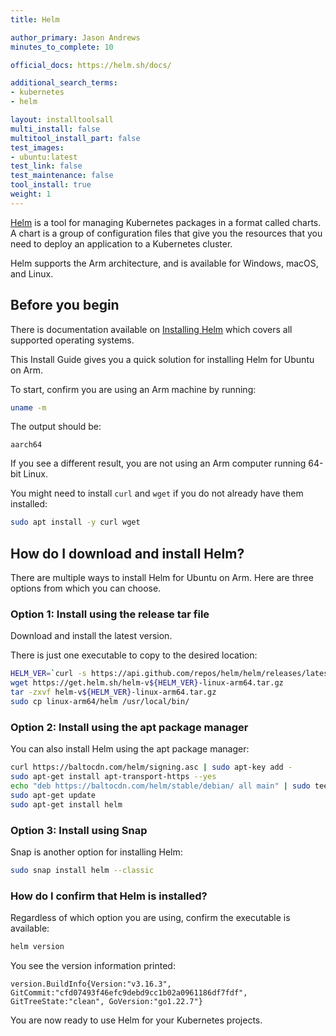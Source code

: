 ```yaml
---
title: Helm

author_primary: Jason Andrews
minutes_to_complete: 10

official_docs: https://helm.sh/docs/

additional_search_terms:
- kubernetes
- helm

layout: installtoolsall
multi_install: false
multitool_install_part: false
test_images:
- ubuntu:latest
test_link: false
test_maintenance: false
tool_install: true
weight: 1
---
```


[Helm](https://helm.sh/) is a tool for managing Kubernetes packages in a format called charts. A chart is a group of configuration files that give you the resources that you need to deploy an application to a Kubernetes cluster.

Helm supports the Arm architecture, and is available for Windows, macOS, and Linux.

## Before you begin

There is documentation available on [Installing Helm](https://helm.sh/docs/intro/install/) which covers all supported operating systems. 

This Install Guide gives you a quick solution for installing Helm for Ubuntu on Arm.

To start, confirm you are using an Arm machine by running:

```bash
uname -m
```

The output should be:
```output
aarch64
```

If you see a different result, you are not using an Arm computer running 64-bit Linux.

You might need to install `curl` and `wget` if you do not already have them installed:

```bash
sudo apt install -y curl wget
```

## How do I download and install Helm?

There are multiple ways to install Helm for Ubuntu on Arm. Here are three options from which you can choose.

### Option 1: Install using the release tar file

Download and install the latest version. 

There is just one executable to copy to the desired location:

```bash
HELM_VER=`curl -s https://api.github.com/repos/helm/helm/releases/latest | grep tag_name | cut -d: -f2 | tr -d \"\,\v | awk '{$1=$1};1'`
wget https://get.helm.sh/helm-v${HELM_VER}-linux-arm64.tar.gz
tar -zxvf helm-v${HELM_VER}-linux-arm64.tar.gz
sudo cp linux-arm64/helm /usr/local/bin/
```

### Option 2: Install using the apt package manager

You can also install Helm using the apt package manager:

```bash
curl https://baltocdn.com/helm/signing.asc | sudo apt-key add -
sudo apt-get install apt-transport-https --yes
echo "deb https://baltocdn.com/helm/stable/debian/ all main" | sudo tee /etc/apt/sources.list.d/helm-stable-debian.list
sudo apt-get update
sudo apt-get install helm
```

### Option 3: Install using Snap

Snap is another option for installing Helm:

```bash
sudo snap install helm --classic
```

### How do I confirm that Helm is installed?

Regardless of which option you are using, confirm the executable is available:

```bash
helm version
```

You see the version information printed:

```output
version.BuildInfo{Version:"v3.16.3", GitCommit:"cfd07493f46efc9debd9cc1b02a0961186df7fdf", GitTreeState:"clean", GoVersion:"go1.22.7"}
```

You are now ready to use Helm for your Kubernetes projects.
